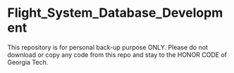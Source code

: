 # Flight_System_Database_Development
This repository is for personal back-up purpose ONLY. Please do not download or copy any code from this repo and stay to the HONOR CODE of Georgia Tech.
